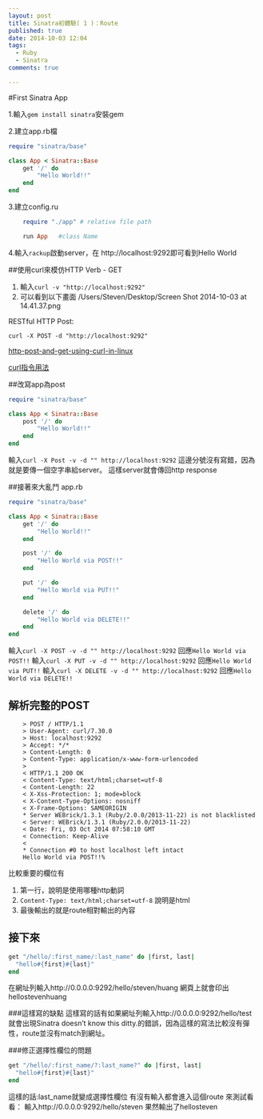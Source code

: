 ```yaml
---
layout: post
title: Sinatra初體驗( 1 )：Route
published: true
date: 2014-10-03 12:04
tags:
  - Ruby
  - Sinatra
comments: true

---
```

#First Sinatra App

1.輸入```gem install sinatra```安裝gem

2.建立app.rb檔
```rb
require "sinatra/base"

class App < Sinatra::Base
	get '/' do
		"Hello World!!"
	end
end
```
3.建立config.ru

```rb
	require "./app" # relative file path

	run App   #class Name
```
4.輸入```rackup```啟動server，在 http://localhost:9292即可看到Hello World

##使用curl來模仿HTTP Verb - GET
1. 輸入```curl -v "http://localhost:9292"```
2. 可以看到以下畫面
/Users/Steven/Desktop/Screen Shot 2014-10-03 at 14.41.37.png

RESTful HTTP Post:
```
curl -X POST -d "http://localhost:9292"
```
[http-post-and-get-using-curl-in-linux](http://stackoverflow.com/questions/14978411/http-post-and-get-using-curl-in-linux)

[curl指令用法](http://evelynnote.blogspot.tw/2011/03/curl.html)

##改寫app為post
```rb
require "sinatra/base"

class App < Sinatra::Base
	post '/' do
		"Hello World!!"
	end
end
```

輸入```curl -X Post -v -d "" http://localhost:9292```
這邊分號沒有寫錯，因為就是要傳一個空字串給server。
這樣server就會傳回http response

##接著來大亂鬥
app.rb
```rb
require "sinatra/base"

class App < Sinatra::Base
	get '/' do
		"Hello World!!"
	end

	post '/' do
		"Hello World via POST!!"
	end

	put '/' do
		"Hello World via PUT!!"
	end

	delete '/' do
		"Hello World via DELETE!!"
	end
end
```
輸入```curl -X POST -v -d "" http://localhost:9292```
回應```Hello World via POST!!```
輸入```curl -X PUT -v -d "" http://localhost:9292```
回應```Hello World via PUT!!```
輸入```curl -X DELETE -v -d "" http://localhost:9292```
回應```Hello World via DELETE!!```

## 解析完整的POST

```
    > POST / HTTP/1.1
    > User-Agent: curl/7.30.0
    > Host: localhost:9292
    > Accept: */*
    > Content-Length: 0
    > Content-Type: application/x-www-form-urlencoded
    >
    < HTTP/1.1 200 OK
    < Content-Type: text/html;charset=utf-8
    < Content-Length: 22
    < X-Xss-Protection: 1; mode=block
    < X-Content-Type-Options: nosniff
    < X-Frame-Options: SAMEORIGIN
    * Server WEBrick/1.3.1 (Ruby/2.0.0/2013-11-22) is not blacklisted
    < Server: WEBrick/1.3.1 (Ruby/2.0.0/2013-11-22)
    < Date: Fri, 03 Oct 2014 07:58:10 GMT
    < Connection: Keep-Alive
    <
    * Connection #0 to host localhost left intact
    Hello World via POST!!%
```

比較重要的欄位有

1. 第一行，說明是使用哪種http動詞
2. ```Content-Type: text/html;charset=utf-8``` 說明是html
3. 最後輸出的就是route相對輸出的內容

## 接下來
```rb
get "/hello/:first_name/:last_name" do |first, last|
  "hello#{first}#{last}"
end
```
在網址列輸入http://0.0.0.0:9292/hello/steven/huang
網頁上就會印出hellostevenhuang

###這樣寫的缺點
這樣寫的話有如果網址列輸入http://0.0.0.0:9292/hello/test
就會出現Sinatra doesn’t know this ditty.的錯誤，因為這樣的寫法比較沒有彈性，route並沒有match到網址。

###修正選擇性欄位的問題
```rb
get "/hello/:first_name/?:last_name?" do |first, last|
  "hello#{first}#{last}"
end
```
這樣的話:last_name就變成選擇性欄位
有沒有輸入都會進入這個route
來測試看看：
輸入http://0.0.0.0:9292/hello/steven
果然輸出了hellosteven
